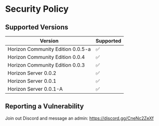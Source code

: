 # Security Policy

## Supported Versions

| Version | Supported          |
| ------- | ------------------ |
| Horizon Community Edition 0.0.5-a | :white_check_mark: |
| Horizon Community Edition 0.0.4 | :white_check_mark: |
| Horizon Community Edition 0.0.3 | :white_check_mark: |
| Horizon Server 0.0.2 | :white_check_mark: |
| Horizon Server 0.0.1 | :white_check_mark: |
| Horizon Server 0.0.1-A | :white_check_mark: |


## Reporting a Vulnerability

Join out Discord and message an admin: https://discord.gg/CneNc2ZeXf
